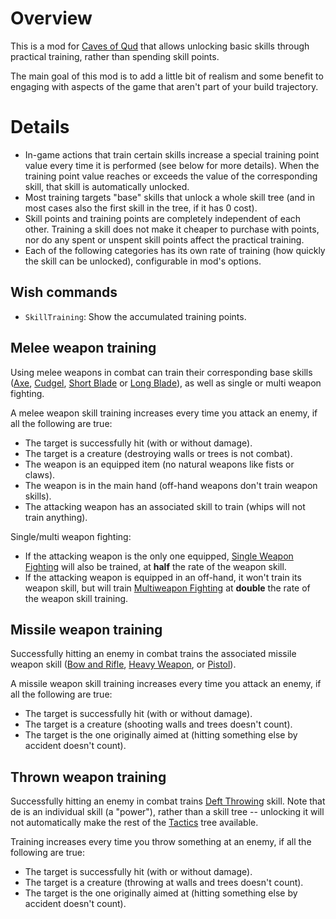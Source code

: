 # Overview

This is a mod for [Caves of Qud](https://www.cavesofqud.com) that allows unlocking basic skills through practical training, rather than spending skill points.

The main goal of this mod is to add a little bit of realism and some benefit to engaging with aspects of the game that aren't part of your build trajectory.

# Details

* In-game actions that train certain skills increase a special training point value every time it is performed (see below for more details). When the training point value reaches or exceeds the value of the corresponding skill, that skill is automatically unlocked.
* Most training targets "base" skills that unlock a whole skill tree (and in most cases also the first skill in the tree, if it has 0 cost).
* Skill points and training points are completely independent of each other. Training a skill does not make it cheaper to purchase with points, nor do any spent or unspent skill points affect the practical training.
* Each of the following categories has its own rate of training (how quickly the skill can be unlocked), configurable in mod's options.


## Wish commands

* `SkillTraining`: Show the accumulated training points.


## Melee weapon training

Using melee weapons in combat can train their corresponding base skills ([Axe](https://wiki.cavesofqud.com/wiki/Axe), [Cudgel](https://wiki.cavesofqud.com/wiki/Cudgel), [Short Blade](https://wiki.cavesofqud.com/wiki/Short_Blade) or [Long Blade](https://wiki.cavesofqud.com/wiki/Long_Blade)), as well as single or multi weapon fighting.

A melee weapon skill training increases every time you attack an enemy, if all the following are true:
* The target is successfully hit (with or without damage).
* The target is a creature (destroying walls or trees is not combat).
* The weapon is an equipped item (no natural weapons like fists or claws).
* The weapon is in the main hand (off-hand weapons don't train weapon skills).
* The attacking weapon has an associated skill to train (whips will not train anything).

Single/multi weapon fighting:
* If the attacking weapon is the only one equipped, [Single Weapon Fighting](https://wiki.cavesofqud.com/wiki/Single_Weapon_Fighting) will also be trained, at **half** the rate of the weapon skill.
* If the attacking weapon is equipped in an off-hand, it won't train its weapon skill, but will train [Multiweapon Fighting](https://wiki.cavesofqud.com/wiki/Multiweapon_Fighting) at **double** the rate of the weapon skill training.

## Missile weapon training

Successfully hitting an enemy in combat trains the associated missile weapon skill ([Bow and Rifle](https://wiki.cavesofqud.com/wiki/Bow_and_Rifle), [Heavy Weapon](https://wiki.cavesofqud.com/wiki/Heavy_Weapon), or [Pistol](https://wiki.cavesofqud.com/wiki/Pistol)).

A missile weapon skill training increases every time you attack an enemy, if all the following are true:
* The target is successfully hit (with or without damage).
* The target is a creature (shooting walls and trees doesn't count).
* The target is the one originally aimed at (hitting something else by accident doesn't count).


## Thrown weapon training

Successfully hitting an enemy in combat trains [Deft Throwing](https://wiki.cavesofqud.com/wiki/Deft_Throwing) skill. Note that de is an individual skill (a "power"), rather than a skill tree -- unlocking it will not automatically make the rest of the [Tactics](https://wiki.cavesofqud.com/wiki/Tactics) tree available.

Training increases every time you throw something at an enemy, if all the following are true:
* The target is successfully hit (with or without damage).
* The target is a creature (throwing at walls and trees doesn't count).
* The target is the one originally aimed at (hitting something else by accident doesn't count).

